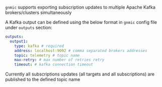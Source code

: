 `gnmic` supports exporting subscription updates to multiple Apache Kafka brokers/clusters simultaneously

A Kafka output can be defined using the below format in `gnmic` config file under `outputs` section:

```yaml
outputs:
  output1:
    type: kafka # required
    address: localhost:9092 # comma separated brokers addresses
    topic: telemetry # topic name
    max-retry: # max number of retries retry
    timeout: # kafka connection timeout
```

Currently all subscriptions updates (all targets and all subscriptions) are published to the defined topic name
